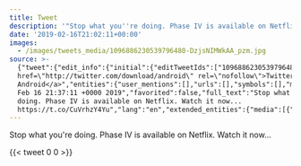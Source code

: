 ```yaml
---
title: Tweet
description: '"Stop what you''re doing. Phase IV is available on Netflix. Watch it now... "'
date: '2019-02-16T21:02:11+00:00'
images:
  - /images/tweets_media/1096886230539796480-DzjsNIMWkAA_pzm.jpg
source: >-
  {"tweet":{"edit_info":{"initial":{"editTweetIds":["1096886230539796480"],"editableUntil":"2019-02-16T22:37:11.178Z","editsRemaining":"5","isEditEligible":true}},"retweeted":false,"source":"<a
  href=\"http://twitter.com/download/android\" rel=\"nofollow\">Twitter for
  Android</a>","entities":{"user_mentions":[],"urls":[],"symbols":[],"media":[{"expanded_url":"https://twitter.com/toychicken/status/1096886230539796480/photo/1","indices":["74","97"],"url":"https://t.co/CuVrhzY4Yu","media_url":"http://pbs.twimg.com/tweet_video_thumb/DzjsNIMWkAA_pzm.jpg","id_str":"1096886219546464256","id":"1096886219546464256","media_url_https":"https://pbs.twimg.com/tweet_video_thumb/DzjsNIMWkAA_pzm.jpg","sizes":{"medium":{"w":"220","h":"122","resize":"fit"},"large":{"w":"220","h":"122","resize":"fit"},"small":{"w":"220","h":"122","resize":"fit"},"thumb":{"w":"122","h":"122","resize":"crop"}},"type":"photo","display_url":"pic.twitter.com/CuVrhzY4Yu"}],"hashtags":[]},"display_text_range":["0","97"],"favorite_count":"0","id_str":"1096886230539796480","truncated":false,"retweet_count":"0","id":"1096886230539796480","possibly_sensitive":false,"created_at":"Sat
  Feb 16 21:37:11 +0000 2019","favorited":false,"full_text":"Stop what you're
  doing. Phase IV is available on Netflix. Watch it now...
  https://t.co/CuVrhzY4Yu","lang":"en","extended_entities":{"media":[{"expanded_url":"https://twitter.com/toychicken/status/1096886230539796480/photo/1","indices":["74","97"],"url":"https://t.co/CuVrhzY4Yu","media_url":"http://pbs.twimg.com/tweet_video_thumb/DzjsNIMWkAA_pzm.jpg","id_str":"1096886219546464256","video_info":{"aspect_ratio":["110","61"],"variants":[{"bitrate":"0","content_type":"video/mp4","url":"https://video.twimg.com/tweet_video/DzjsNIMWkAA_pzm.mp4"}]},"id":"1096886219546464256","media_url_https":"https://pbs.twimg.com/tweet_video_thumb/DzjsNIMWkAA_pzm.jpg","sizes":{"medium":{"w":"220","h":"122","resize":"fit"},"large":{"w":"220","h":"122","resize":"fit"},"small":{"w":"220","h":"122","resize":"fit"},"thumb":{"w":"122","h":"122","resize":"crop"}},"type":"animated_gif","display_url":"pic.twitter.com/CuVrhzY4Yu"}]}}}
---
```

Stop what you're doing. Phase IV is available on Netflix. Watch it now... 
    
{{< tweet 0 0 >}}
    
